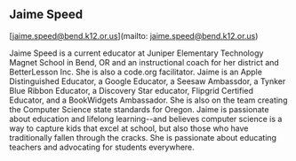 ## Jaime Speed

[jaime.speed@bend.k12.or.us](mailto: jaime.speed@bend.k12.or.us)

Jaime Speed is a current educator at Juniper Elementary Technology Magnet School in Bend, OR and an instructional coach for her district and BetterLesson Inc.  She is also a code.org facilitator.  Jaime is an Apple Distinguished Educator, a Google Educator, a Seesaw Ambassdor, a Tynker Blue Ribbon Educator, a Discovery Star educator, Flipgrid Certified Educator, and a BookWidgets Ambassador.  She is also on the team creating the Computer Science state standards for Oregon.  Jaime is passionate about education and lifelong learning--and believes computer science is a way to capture kids that excel at school, but also those who have traditionally fallen through the cracks.  She is passionate about educating teachers and advocating for students everywhere.
